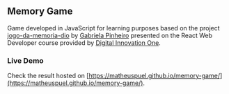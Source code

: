 ## Memory Game

Game developed in JavaScript for learning purposes based on the project [jogo-da-memoria-dio](https://github.com/SpruceGabriela/jogo-da-memoria-dio) by [Gabriela Pinheiro](https://github.com/SpruceGabriela) presented on the React Web Developer course provided by [Digital Innovation One](https://web.digitalinnovation.one/).

### Live Demo

Check the result hosted on [https://matheuspuel.github.io/memory-game/](https://matheuspuel.github.io/memory-game/).
